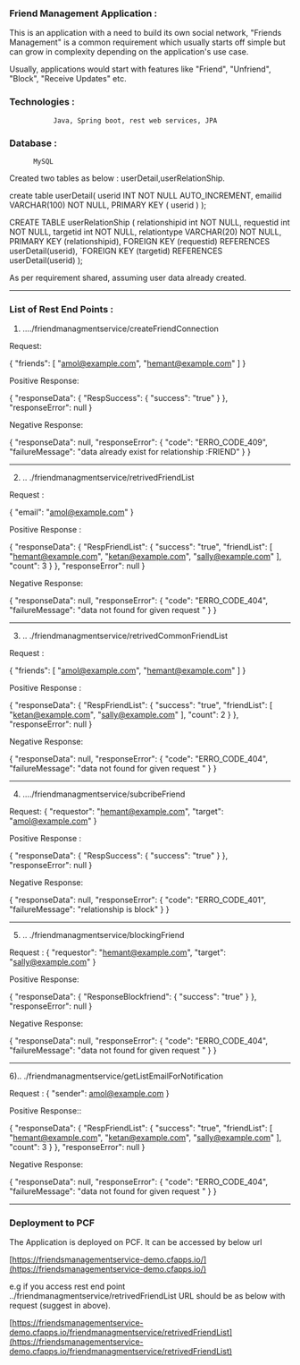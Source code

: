 
### Friend Management Application : 
This is an application with a need to build its own social network, "Friends Management" is a common requirement which usually starts off simple but can grow in complexity depending on the application's use case. 

Usually, applications would start with features like "Friend", "Unfriend", "Block", "Receive Updates" etc. 

### Technologies : 
               Java, Spring boot, rest web services, JPA

### Database : 
          MySQL

Created two tables as below : userDetail,userRelationShip. 

create table userDetail(
   userid INT NOT NULL AUTO_INCREMENT,
   emailid VARCHAR(100) NOT NULL,
   PRIMARY KEY ( userid )
);

CREATE TABLE userRelationShip (
    relationshipid int NOT NULL,
    requestid int NOT NULL,
    targetid int NOT NULL,
    relationtype VARCHAR(20) NOT NULL,
    PRIMARY KEY (relationshipid),
    FOREIGN KEY (requestid) REFERENCES userDetail(userid),
	`FOREIGN KEY (targetid) REFERENCES userDetail(userid)
);

As per requirement shared, assuming user data already created.

***

### List of Rest End Points :

1. …./friendmanagmentservice/createFriendConnection

Request:

{
	"friends": [
		"amol@example.com",
		"hemant@example.com"
	]
     }	

Positive Response: 


{
    "responseData": {
        "RespSuccess": {
            "success": "true"
        }
    },
    "responseError": null
}

Negative Response:

{
    "responseData": null,
    "responseError": {
        "code": "ERRO_CODE_409",
        "failureMessage": "data already exist for relationship :FRIEND"
    }
}

***

2)	.. ./friendmanagmentservice/retrivedFriendList

Request :

{
 "email": "amol@example.com"
}


Positive Response :

{
    "responseData": {
        "RespFriendList": {
            "success": "true",
            "friendList": [
                "hemant@example.com",
                "ketan@example.com",
                "sally@example.com"
            ],
            "count": 3
        }
    },
    "responseError": null
}

Negative Response:

{
    "responseData": null,
    "responseError": {
        "code": "ERRO_CODE_404",
        "failureMessage": "data not found for given request "
    }
}

***

3)	.. ./friendmanagmentservice/retrivedCommonFriendList

Request :

{
	"friends": [
		"amol@example.com",
		"hemant@example.com"
	]
}


Positive Response :

{
    "responseData": {
        "RespFriendList": {
            "success": "true",
            "friendList": [
                "ketan@example.com",
                "sally@example.com"
            ],
            "count": 2
        }
    },
    "responseError": null
}

Negative Response:

{
    "responseData": null,
    "responseError": {
        "code": "ERRO_CODE_404",
        "failureMessage": "data not found for given request "
    }
}

***

4)	…./friendmanagmentservice/subcribeFriend

Request:
{  	"requestor": "hemant@example.com", 
	"target": "amol@example.com" 
}

Positive Response :

{
    "responseData": {
        "RespSuccess": {
            "success": "true"
        }
    },
    "responseError": null
}

Negative Response:

{
    "responseData": null,
    "responseError": {
        "code": "ERRO_CODE_401",
        "failureMessage": "relationship is block"
    }
}


***

5)	.. ./friendmanagmentservice/blockingFriend

Request :
{ 	"requestor": "hemant@example.com", 
	"target": "sally@example.com" 
}


Positive Response:

{
    "responseData": {
        "ResponseBlockfriend": {
            "success": "true"
        }
    },
    "responseError": null
}

Negative Response:

{
    "responseData": null,
    "responseError": {
        "code": "ERRO_CODE_404",
        "failureMessage": "data not found for given request "
    }
}


***


6).. ./friendmanagmentservice/getListEmailForNotification

Request : 
{  	"sender": amol@example.com
}

Positive Response::

{
    "responseData": {
        "RespFriendList": {
            "success": "true",
            "friendList": [
                "hemant@example.com",
                "ketan@example.com",
                "sally@example.com"
            ],
            "count": 3
        }
    },
    "responseError": null
}

Negative Response:

{
    "responseData": null,
    "responseError": {
        "code": "ERRO_CODE_404",
        "failureMessage": "data not found for given request "
    }
}

***
### Deployment to PCF 

The Application is deployed on PCF. It can be accessed by below url

[https://friendsmanagementservice-demo.cfapps.io/](https://friendsmanagementservice-demo.cfapps.io/)

e.g if you access rest end point ../friendmanagmentservice/retrivedFriendList  URL should be as below with request (suggest in above).

[https://friendsmanagementservice-demo.cfapps.io/friendmanagmentservice/retrivedFriendList](https://friendsmanagementservice-demo.cfapps.io/friendmanagmentservice/retrivedFriendList)

